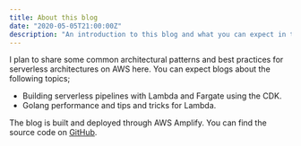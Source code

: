 ```yaml
---
title: About this blog
date: "2020-05-05T21:00:00Z"
description: "An introduction to this blog and what you can expect in the future"
---
```


I plan to share some common architectural patterns and best practices for serverless architectures on AWS here. You can expect blogs about the following topics;

* Building serverless pipelines with Lambda and Fargate using the CDK.
* Golang performance and tips and tricks for Lambda. 

The blog is built and deployed through AWS Amplify. You can find the source code on [GitHub](https://github.com/marekq/amplify-blog).
